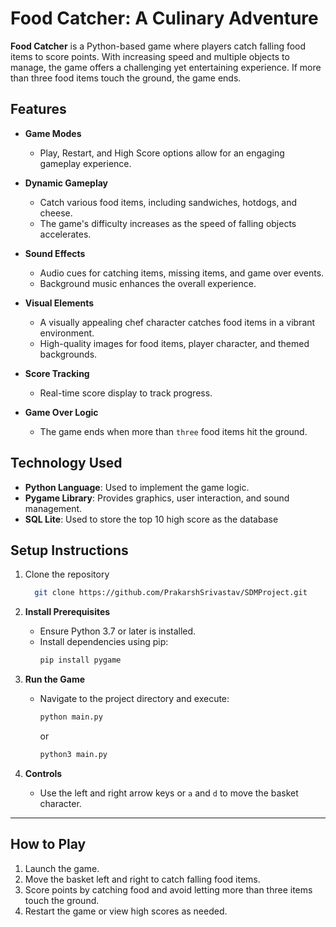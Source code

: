 
# **Food Catcher: A Culinary Adventure**

**Food Catcher** is a Python-based game where players catch falling food items to score points. With increasing speed and multiple objects to manage, the game offers a challenging yet entertaining experience. If more than three food items touch the ground, the game ends.

## **Features**

- **Game Modes**
  - Play, Restart, and High Score options allow for an engaging gameplay experience.

- **Dynamic Gameplay**
  - Catch various food items, including sandwiches, hotdogs, and cheese.
  - The game's difficulty increases as the speed of falling objects accelerates.

- **Sound Effects**
  - Audio cues for catching items, missing items, and game over events.
  - Background music enhances the overall experience.

- **Visual Elements**
  - A visually appealing chef character catches food items in a vibrant environment.
  - High-quality images for food items, player character, and themed backgrounds.

- **Score Tracking**
  - Real-time score display to track progress.

- **Game Over Logic**
  - The game ends when more than `three` food items hit the ground.

## **Technology Used**

- **Python Language**: Used to implement the game logic.
- **Pygame Library**: Provides graphics, user interaction, and sound management.
- **SQL Lite**: Used to store the top 10 high score as the database

## **Setup Instructions**

1. Clone the repository
    ```bash
      git clone https://github.com/PrakarshSrivastav/SDMProject.git
    ```
2. **Install Prerequisites**
   - Ensure Python 3.7 or later is installed.
   - Install dependencies using pip:
     ```bash
     pip install pygame
     ```

3. **Run the Game**
   - Navigate to the project directory and execute:
     ```bash
     python main.py
     ```
     or 
     ```bash
     python3 main.py
     ```

4. **Controls**
   - Use the left and right arrow keys or `a` and `d` to move the basket character.

---

## **How to Play**

1. Launch the game.
2. Move the basket left and right to catch falling food items.
3. Score points by catching food and avoid letting more than three items touch the ground.
4. Restart the game or view high scores as needed.
